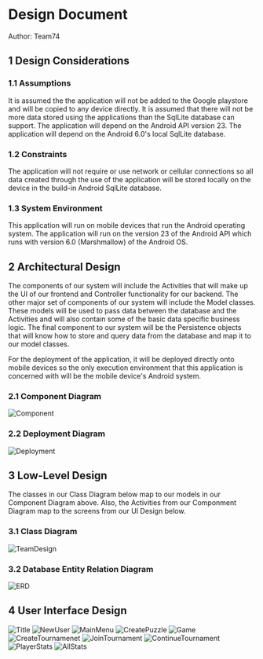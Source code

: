 # Design Document


Author: Team74

## 1 Design Considerations

### 1.1 Assumptions

It is assumed the the application will not be added to the Google playstore and will be copied to any device directly.
It is assumed that there will not be more data stored using the applications than the SqlLite database can support.
The application will depend on the Android API version 23.
The application will depend on the Android 6.0's local SqlLite database.

### 1.2 Constraints

The application will not require or use network or cellular connections so all data created through the use of the application will be stored locally on the device in the build-in Android SqlLite database.

### 1.3 System Environment

This application will run on mobile devices that run the Android operating system.  The application will run on the version 23 of the Android API which runs with version 6.0 (Marshmallow) of the Android OS.

## 2 Architectural Design

The components of our system will include the Activities that will make up the UI of our frontend and Controller functionality for our backend.  The other major set of components of our system will include the Model classes.  These models will be used to pass data between the database and the Activities and will also contain some of the basic data specific business logic.  The final component to our system will be the Persistence objects that will know how to store and query data from the database and map it to our model classes.

For the deployment of the application, it will be deployed directly onto mobile devices so the only execution environment that this application is concerned with will be the mobile device's Android system.

### 2.1 Component Diagram

![Component](images/Component.png)

### 2.2 Deployment Diagram

![Deployment](images/Deployment.png)

## 3 Low-Level Design

The classes in our Class Diagram below map to our models in our Component Diagram above.  Also, the Activities from our Componment Diagram map to the screens from our UI Design below.

### 3.1 Class Diagram

![TeamDesign](images/GroupDesignV2.png)

### 3.2 Database Entity Relation Diagram

![ERD](images/erd.png)

## 4 User Interface Design

![Title](images/UITitle.png) ![NewUser](images/UINewUser.png) ![MainMenu](images/UIMainMenu.png)
![CreatePuzzle](images/UICreatePuzzle.png) ![Game](images/UIGame.png) ![CreateTournamenet](images/UICreateTournament.png)
![JoinTournament](images/UIJoinTournament.png) ![ContinueTournament](images/UIContinueTournament.png) ![PlayerStats](images/UIPlayerStats.png)
![AllStats](images/UIAllStats.png)


